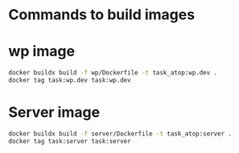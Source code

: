 # Commands to build images

# wp image
```bash
docker buildx build -f wp/Dockerfile -t task_atop:wp.dev .
docker tag task:wp.dev task:wp.dev
```

# Server image
```bash
docker buildx build -f server/Dockerfile -t task_atop:server .
docker tag task:server task:server
```
